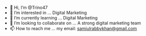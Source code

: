 - 👋 Hi, I’m @Trino47
- 👀 I’m interested in ... Digital Marketing
- 🌱 I’m currently learning ... Digital Marketing
- 💞️ I’m looking to collaborate on ... A strong digital marketing team
- 📫 How to reach me ... my email: samiulrabbykhan@gmail.com

<!---
Trino47/Trino47 is a ✨ special ✨ repository because its `README.md` (this file) appears on your GitHub profile.
You can click the Preview link to take a look at your changes.
--->
